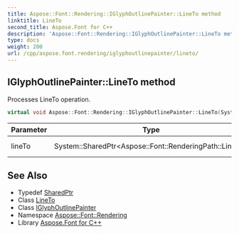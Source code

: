 ```yaml
---
title: Aspose::Font::Rendering::IGlyphOutlinePainter::LineTo method
linktitle: LineTo
second_title: Aspose.Font for C++
description: 'Aspose::Font::Rendering::IGlyphOutlinePainter::LineTo method. Processes LineTo operation in C++.'
type: docs
weight: 200
url: /cpp/aspose.font.rendering/iglyphoutlinepainter/lineto/
---
```

## IGlyphOutlinePainter::LineTo method


Processes LineTo operation.

```cpp
virtual void Aspose::Font::Rendering::IGlyphOutlinePainter::LineTo(System::SharedPtr<Aspose::Font::RenderingPath::LineTo> lineTo)=0
```


| Parameter | Type | Description |
| --- | --- | --- |
| lineTo | System::SharedPtr\<Aspose::Font::RenderingPath::LineTo\> | LineTo reference |

## See Also

* Typedef [SharedPtr](../../../system/sharedptr/)
* Class [LineTo](../../../aspose.font.renderingpath/lineto/)
* Class [IGlyphOutlinePainter](../)
* Namespace [Aspose::Font::Rendering](../../)
* Library [Aspose.Font for C++](../../../)
